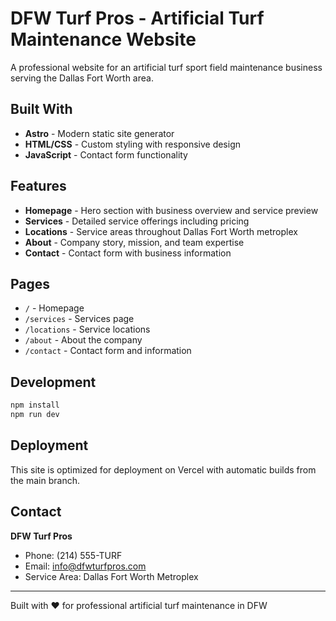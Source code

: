 # DFW Turf Pros - Artificial Turf Maintenance Website

A professional website for an artificial turf sport field maintenance business serving the Dallas Fort Worth area.

## Built With

- **Astro** - Modern static site generator
- **HTML/CSS** - Custom styling with responsive design
- **JavaScript** - Contact form functionality

## Features

- **Homepage** - Hero section with business overview and service preview
- **Services** - Detailed service offerings including pricing
- **Locations** - Service areas throughout Dallas Fort Worth metroplex
- **About** - Company story, mission, and team expertise
- **Contact** - Contact form with business information

## Pages

- `/` - Homepage
- `/services` - Services page
- `/locations` - Service locations
- `/about` - About the company
- `/contact` - Contact form and information

## Development

```bash
npm install
npm run dev
```

## Deployment

This site is optimized for deployment on Vercel with automatic builds from the main branch.

## Contact

**DFW Turf Pros**
- Phone: (214) 555-TURF
- Email: info@dfwturfpros.com
- Service Area: Dallas Fort Worth Metroplex

---

Built with ❤️ for professional artificial turf maintenance in DFW
